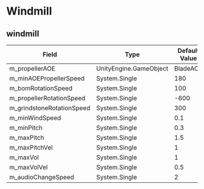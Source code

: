# Windmill

## windmill

|Field|Type|Default Value|
|-----|----|-------------|
|m_propellerAOE|UnityEngine.GameObject|BladeAOE|
|m_minAOEPropellerSpeed|System.Single|180|
|m_bomRotationSpeed|System.Single|100|
|m_propellerRotationSpeed|System.Single|-600|
|m_grindstoneRotationSpeed|System.Single|300|
|m_minWindSpeed|System.Single|0.1|
|m_minPitch|System.Single|0.3|
|m_maxPitch|System.Single|1.5|
|m_maxPitchVel|System.Single|1|
|m_maxVol|System.Single|1|
|m_maxVolVel|System.Single|0.5|
|m_audioChangeSpeed|System.Single|2|

